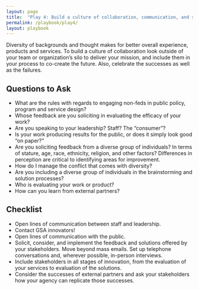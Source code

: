```yaml
---
layout: page
title:  "Play 4: Build a culture of collaboration, communication, and sharing with partners inside and outside the government."
permalink: /playbook/play4/
layout: playbook
---
```


<p class="usa-font-lead">Diversity of backgrounds and thought makes for better overall experience, products and services. To build a culture of collaboration look outside of your team or organization’s silo to deliver your mission, and include them in your process to co-create the future. Also, celebrate the successes as well as the failures.

<h2 id="section-heading-h2">Questions to Ask</h2>
  <ul>
    <li>What are the rules with regards to engaging non-feds in public policy, program and service design?</li>
    <li>Whose feedback are you soliciting in evaluating the efficacy of your work?</li>
    <li>Are you speaking to your leadership? Staff? The “consumer”?</li>
    <li>Is your work producing results for the public, or does it simply look good “on paper?”</li>
    <li>Are you soliciting feedback from a diverse group of individuals? In terms of stature, age, race, ethnicity, religion, and other factors? Differences in perception are critical to identifying areas for improvement.</li>
    <li>How do I manage the conflict that comes with diversity?</li>
    <li>Are you including a diverse group of individuals in the brainstorming and solution processes?</li>
    <li>Who is evaluating your work or product?</li>
    <li>How can you learn from external partners?</li>
  </ul>

<h2 id="section-heading-h3">Checklist</h2>
  <ul>
    <li>Open lines of communication between staff and leadership.</li>
    <li>Contact GSA innovators!</li>
    <li>Open lines of communication with the public.</li>
    <li>Solicit, consider, and implement the feedback and solutions offered by your stakeholders. Move beyond mass emails. Set up telephone conversations and, wherever possible, in-person interviews.</li>
    <li>Include stakeholders in all stages of innovation, from the evaluation of your services to evaluation of the solutions.</li>
    <li>Consider the successes of external partners and ask your stakeholders how your agency can replicate those successes.</li>
  </ul>
